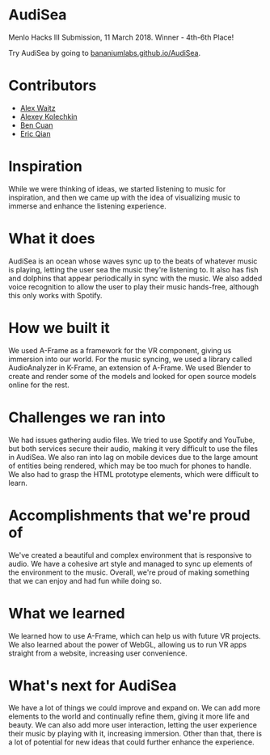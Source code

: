 # AudiSea

Menlo Hacks III Submission, 11 March 2018. Winner - 4th-6th Place!

Try AudiSea by going to [bananiumlabs.github.io/AudiSea](https://bananiumlabs.github.io/AudiSea/).

# Contributors
 - [Alex Waitz](https://github.com/alexwaitz)
 - [Alexey Kolechkin](https://github.com/kuxxe)
 - [Ben Cuan](https://github.com/dbqeo)
 - [Eric Qian](https://github.com/EnumC)
 
# Inspiration
While we were thinking of ideas, we started listening to music for inspiration, and then we came up with the idea of visualizing music to immerse and enhance the listening experience.

# What it does
AudiSea is an ocean whose waves sync up to the beats of whatever music is playing, letting the user sea the music they're listening to. It also has fish and dolphins that appear periodically in sync with the music. We also added voice recognition to allow the user to play their music hands-free, although this only works with Spotify.

# How we built it
We used A-Frame as a framework for the VR component, giving us immersion into our world. For the music syncing, we used a library called AudioAnalyzer in K-Frame, an extension of A-Frame. We used Blender to create and render some of the models and looked for open source models online for the rest.

# Challenges we ran into
We had issues gathering audio files. We tried to use Spotify and YouTube, but both services secure their audio, making it very difficult to use the files in AudiSea. We also ran into lag on mobile devices due to the large amount of entities being rendered, which may be too much for phones to handle. We also had to grasp the HTML prototype elements, which were difficult to learn.

# Accomplishments that we're proud of
We've created a beautiful and complex environment that is responsive to audio. We have a cohesive art style and managed to sync up elements of the environment to the music. Overall, we're proud of making something that we can enjoy and had fun while doing so.

# What we learned
We learned how to use A-Frame, which can help us with future VR projects. We also learned about the power of WebGL, allowing us to run VR apps straight from a website, increasing user convenience.

# What's next for AudiSea
We have a lot of things we could improve and expand on. We can add more elements to the world and continually refine them, giving it more life and beauty. We can also add more user interaction, letting the user experience their music by playing with it, increasing immersion. Other than that, there is a lot of potential for new ideas that could further enhance the experience.